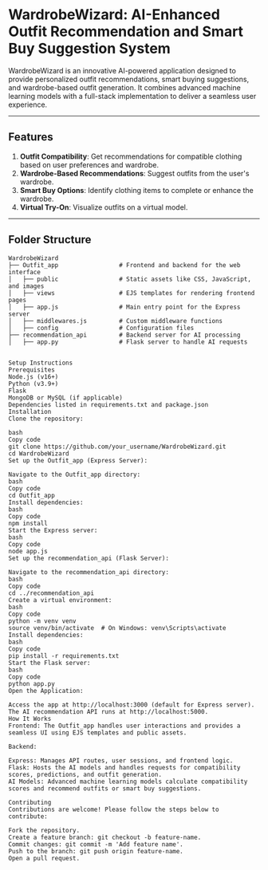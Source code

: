 # WardrobeWizard: AI-Enhanced Outfit Recommendation and Smart Buy Suggestion System

WardrobeWizard is an innovative AI-powered application designed to provide personalized outfit recommendations, smart buying suggestions, and wardrobe-based outfit generation. It combines advanced machine learning models with a full-stack implementation to deliver a seamless user experience.

---

## Features

1. **Outfit Compatibility**: Get recommendations for compatible clothing based on user preferences and wardrobe.
2. **Wardrobe-Based Recommendations**: Suggest outfits from the user's wardrobe.
3. **Smart Buy Options**: Identify clothing items to complete or enhance the wardrobe.
4. **Virtual Try-On**: Visualize outfits on a virtual model.

---

## Folder Structure

```plaintext
WardrobeWizard
├── Outfit_app                 # Frontend and backend for the web interface
│   ├── public                 # Static assets like CSS, JavaScript, and images
│   ├── views                  # EJS templates for rendering frontend pages
│   ├── app.js                 # Main entry point for the Express server
│   ├── middlewares.js         # Custom middleware functions
│   ├── config                 # Configuration files
├── recommendation_api         # Backend server for AI processing
│   ├── app.py                 # Flask server to handle AI requests


Setup Instructions
Prerequisites
Node.js (v16+)
Python (v3.9+)
Flask
MongoDB or MySQL (if applicable)
Dependencies listed in requirements.txt and package.json
Installation
Clone the repository:

bash
Copy code
git clone https://github.com/your_username/WardrobeWizard.git
cd WardrobeWizard
Set up the Outfit_app (Express Server):

Navigate to the Outfit_app directory:
bash
Copy code
cd Outfit_app
Install dependencies:
bash
Copy code
npm install
Start the Express server:
bash
Copy code
node app.js
Set up the recommendation_api (Flask Server):

Navigate to the recommendation_api directory:
bash
Copy code
cd ../recommendation_api
Create a virtual environment:
bash
Copy code
python -m venv venv
source venv/bin/activate  # On Windows: venv\Scripts\activate
Install dependencies:
bash
Copy code
pip install -r requirements.txt
Start the Flask server:
bash
Copy code
python app.py
Open the Application:

Access the app at http://localhost:3000 (default for Express server).
The AI recommendation API runs at http://localhost:5000.
How It Works
Frontend: The Outfit_app handles user interactions and provides a seamless UI using EJS templates and public assets.

Backend:

Express: Manages API routes, user sessions, and frontend logic.
Flask: Hosts the AI models and handles requests for compatibility scores, predictions, and outfit generation.
AI Models: Advanced machine learning models calculate compatibility scores and recommend outfits or smart buy suggestions.

Contributing
Contributions are welcome! Please follow the steps below to contribute:

Fork the repository.
Create a feature branch: git checkout -b feature-name.
Commit changes: git commit -m 'Add feature name'.
Push to the branch: git push origin feature-name.
Open a pull request.



